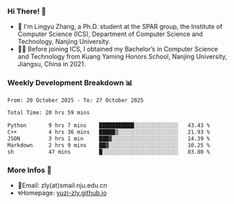 ### Hi There! 👋 
- 🐳 I'm Lingyu Zhang, a Ph.D. student at the SPAR group, the Institute of Computer Science (ICS), Department of Computer Science and Technology, Nanjing University.
- 🧑‍🎓 Before joining ICS, I obtained my Bachelor’s in Computer Science and Technology from Kuang Yaming Honors School, Nanjing University, Jiangsu, China in 2021.

### Weekly Development Breakdown :bar_chart:

<!--START_SECTION:waka-->

```txt
From: 20 October 2025 - To: 27 October 2025

Total Time: 20 hrs 59 mins

Python       9 hrs 7 mins    ███████████░░░░░░░░░░░░░░   43.43 %
C++          4 hrs 36 mins   █████▒░░░░░░░░░░░░░░░░░░░   21.93 %
JSON         3 hrs 1 min     ███▓░░░░░░░░░░░░░░░░░░░░░   14.39 %
Markdown     2 hrs 9 mins    ██▓░░░░░░░░░░░░░░░░░░░░░░   10.25 %
sh           47 mins         █░░░░░░░░░░░░░░░░░░░░░░░░   03.80 %
```

<!--END_SECTION:waka-->

<!--
### Github Contributions :octocat:

![](https://raw.githubusercontent.com/yuzi-zly/yuzi-zly/output/github-contribution-grid-snake.svg)              
-->

### More Infos 📖

- 📧Email: zly(at)smail.nju.edu.cn
- 🌀Homepage: [yuzi-zly.github.io](https://yuzi-zly.github.io/)
